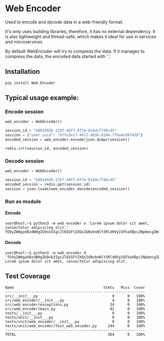 # Web Encoder

Used to encode and decode data in a web-friendly format.

It's only uses building libraries, therefore, it has no external dependency.
It is also lightweight and thread-safe, which makes it ideal for use in services and microservices.

By default WebEncoder will try to compress the data.
If it manages to compress the data, the encoded data started with '.'.

## Installation
```console
pip install Web-Encoder
```

## Typical usage example:


### Encode session
```python
web_encoder = WebEncoder()

session_id = "b801692b-135f-40ff-8f7e-016dc7748c45"
session = {"user_uuid": "67fa3e17-4672-4036-8184-7fbe4c097439"}
encoded_session = web_encoder.encode(json.dumps(session))

redis.set(session_id, encoded_session)
```

### Decode session
```python
web_encoder = WebEncoder()

session_id = "b801692b-135f-40ff-8f7e-016dc7748c45"
encoded_session = redis.get(session_id)
session = json.loads(web_encoder.decode(encoded_session))

```

### Run as module

#### Encode
```console
user@host:~$ python3 -m web_encoder e 'Lorem ipsum dolor sit amet, consectetur adipiscing elit.'
TG9yZW0gaXBzdW0gZG9sb3Igc2l0IGFtZXQsIGNvbnNlY3RldHVyIGFkaXBpc2NpbmcgZWxpdC4
```

#### Decode
```console
user@host:~$ python3 -m web_encoder d 'TG9yZW0gaXBzdW0gZG9sb3Igc2l0IGFtZXQsIGNvbnNlY3RldHVyIGFkaXBpc2NpbmcgZWxpdC4'
Lorem ipsum dolor sit amet, consectetur adipiscing elit.
```

## Test Coverage
```
Name                                         Stmts   Miss  Cover
----------------------------------------------------------------
src/__init__.py                                  0      0   100%
src/web_encoder/__init__.py                      4      0   100%
src/web_encoder/exceptions.py                   34      0   100%
src/web_encoder/main.py                         82      0   100%
tests/__init__.py                                0      0   100%
tests/unit/__init__.py                           0      0   100%
tests/unit/web_encoder/__init__.py               0      0   100%
tests/unit/web_encoder/test_web_encoder.py     244      0   100%
----------------------------------------------------------------
TOTAL                                          364      0   100%
```
